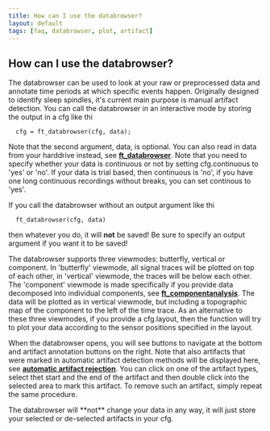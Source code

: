 ```yaml
---
title: How can I use the databrowser?
layout: default
tags: [faq, databrowser, plot, artifact]
---
```


## How can I use the databrowser?

The databrowser can be used to look at your raw or preprocessed data and annotate time periods at which specific events happen. Originally designed to identify sleep spindles, it's current main purpose is manual artifact detection. You can call the databrowser in an interactive mode by storing the output in a cfg like thi

	  cfg = ft_databrowser(cfg, data);

Note that the second argument, data, is optional. You can also read in data from your harddrive instead, see **[ft_databrowser](/reference/ft_databrowser)**. Note that you need to specify whether your data is continuous or not by setting cfg.continuous to 'yes' or 'no'. If your data is trial based, then continuous is 'no', if you have one long continuous recordings without breaks, you can set continous to 'yes'.

<div class="alert-warning">
If you call the databrowser without an output argument like thi

	
	  ft_databrowser(cfg, data)

then whatever you do, it will **not** be saved! Be sure to specify an output argument if you want it to be saved!
</div>

The databrowser supports three viewmodes: butterfly, vertical or component. In 'butterfly' viewmode, all signal traces will be plotted on top of each other, in 'vertical' viewmode, the traces will be below each other. The 'component' viewmode is made specifically if you provide data decomposed into individual components, see **[ft_componentanalysis](/reference/ft_componentanalysis)**. The data will be plotted as in vertical viewmode, but including a topographic map of the component to the left of the time trace. As an alternative to these three viewmodes, if you provide a cfg.layout, then the function will try to plot your data according to the sensor positions specified in the layout.

When the databrowser opens, you will see buttons to navigate at the bottom and artifact annotation buttons on the right. Note that also artifacts that were marked in automatic artifact detection methods will be displayed here, see **[automatic artifact rejection](/tutorial/automatic_artifact_rejection)**. You can click on one of the artifact types, select thet start and the end of the artifact and then double click into the selected area to mark this artifact. To remove such an artifact, simply repeat the same procedure.

<div class="alert-warning">
 The databrowser will **not** change your data in any way, it will just store your selected or de-selected artifacts in your cfg.
</div>
